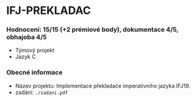 # IFJ-PREKLADAC
### Hodnocení: 15/15 (+2 prémiové body), dokumentace 4/5, obhajoba 4/5
* Týmový projekt
* Jazyk C
### Obecné informace
* Název projektu: Implementace překladače imperativního jazyka IFJ19.
* zadání: ```./zadani.pdf```
